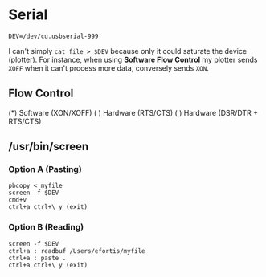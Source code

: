 # Serial

```shell
DEV=/dev/cu.usbserial-999
```

I can't simply `cat file > $DEV` because only it could saturate the device
(plotter). For instance, when using **Software Flow Control** my plotter
sends `XOFF` when it can't process more data, conversely sends `XON`.


## Flow Control
(*) Software (XON/XOFF)
( ) Hardware (RTS/CTS)
( ) Hardware (DSR/DTR + RTS/CTS)


## /usr/bin/screen
### Option A (Pasting)
```shell
pbcopy < myfile
screen -f $DEV
cmd+v
ctrl+a ctrl+\ y (exit)
```

### Option B (Reading)
```shell
screen -f $DEV 
ctrl+a : readbuf /Users/efortis/myfile
ctrl+a : paste .
ctrl+a ctrl+\ y (exit)
```

